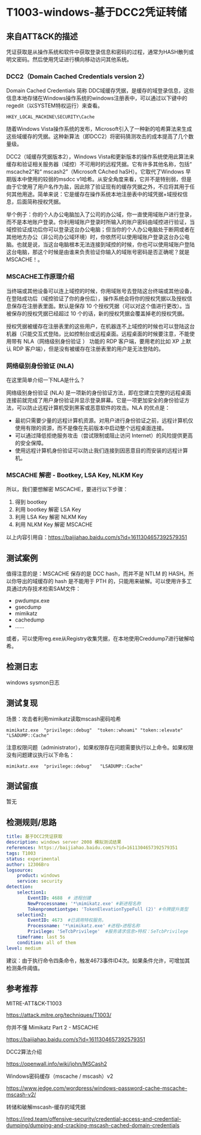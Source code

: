 # T1003-windows-基于DCC2凭证转储

## 来自ATT&CK的描述

凭证获取是从操作系统和软件中获取登录信息和密码的过程，通常为HASH散列或明文密码。然后使用凭证进行横向移动访问其他系统。

### DCC2（Domain Cached Credentials version 2）

Domain Cached Credentials 简称 DDC域缓存凭据，是缓存的域登录信息，这些信息本地存储在Windows操作系统的windows注册表中，可以通过以下键中的regedit（以SYSTEM特权运行）来查看。

```dos
HKEY_LOCAL_MACHINE\SECURITY\Cache
```

随着Windows Vista操作系统的发布，Microsoft引入了一种新的哈希算法来生成这些域缓存的凭据。这种新算法（即DCC2）将密码猜测攻击的成本提高了几个数量级。

DCC2（域缓存凭据版本2），Windows Vista和更新版本的操作系统使用此算法来缓存和验证相关服务器（域控）不可用时的远程凭据。它有许多其他名称，包括“ mscache2”和“ mscash2”（Microsoft CAched haSH）。它取代了Windows 早期版本中使用的较弱的msdcc v1哈希。从安全角度来看，它并不是特别弱，但是由于它使用了用户名作为盐，因此除了验证现有的缓存凭据之外，不应将其用于任何其他用途。简单来说：它是缓存在操作系统本地注册表中的域凭据+域授权信息，后面简称授权凭据。

举个例子：你的个人办公电脑加入了公司的办公域，你一直使用域账户进行登录，而不是本地账户登录。你利用域账户登录时所输入的账户密码由域控进行验证，当域控验证成功后你可以登录这台办公电脑；但当你的个人办公电脑处于断网或者在其他地方办公（非公司办公域环境）时，你依然可以使用域账户登录这台办公电脑。也就是说，当这台电脑根本无法连接到域控的时候，你也可以使用域账户登陆这台电脑，那这个时候是由谁来负责验证你输入的域账号密码是否正确呢？就是MSCACHE！。

### MSCACHE工作原理介绍

当终端或其他设备可以连上域控的时候，你用域账号去登陆这台终端或其他设备，在登陆成功后（域控验证了你的身份后），操作系统会将你的授权凭据以及授权信息保存在注册表里面。默认是保存 10 个授权凭据（可以对这个值进行更改）。当被保存的授权凭据已经超过 10 个的话，新的授权凭据会覆盖掉老的授权凭据。

授权凭据被缓存在注册表里的这些用户，在机器连不上域控的时候也可以登陆这台机器（只能交互式登陆，比如控制台或远程桌面。远程桌面的时候要注意，不能使用带有 NLA（网络级别身份验证 ） 功能的 RDP 客户端，要用老的比如 XP 上默认 RDP 客户端），但是没有被缓存在注册表里的用户是无法登陆的。

### 网络级别身份验证 (NLA)

在这里简单介绍一下NLA是什么？

网络级别身份验证 (NLA)  是一项新的身份验证方法，即在您建立完整的远程桌面连接前就完成了用户身份验证并显示登录屏幕。它是一项更加安全的身份验证方法，可以防止远程计算机受到黑客或恶意软件的攻击。NLA  的优点是：

- 最初只需要少量的远程计算机资源。对用户进行身份验证之前，远程计算机仅使用有限的资源，而不是像在先前版本中启动整个远程桌面连接。  
- 可以通过降低拒绝服务攻击（尝试限制或阻止访问 Internet）的风险提供更高的安全保障。  
- 使用远程计算机身份验证可以防止我们连接到因恶意目的而安装的远程计算机。

### MSCACHE 解密 - Bootkey, LSA Key, NLKM Key

所以，我们要想解密 MSCACHE，要进行以下步骤：

1. 得到 bootkey
2. 利用 bootkey 解密 LSA Key
3. 利用 LSA Key 解密 NLKM Key
4. 利用 NLKM Key 解密 MSCACHE

以上内容引用自：<https://baijiahao.baidu.com/s?id=1611304657392579351>

## 测试案例

值得注意的是：MSCACHE 保存的是 DCC hash，而并不是 NTLM 的 HASH。所以你导出的域缓存的 hash 是不能用于 PTH 的，只能用来破解。可以使用许多工具通过内存技术检索SAM文件：

- pwdumpx.exe
- gsecdump
- mimikatz
- cachedump
- ......

或者，可以使用reg.exe从Registry收集凭据，在本地使用Creddump7进行破解哈希。

## 检测日志

windows sysmon日志

## 测试复现

场景：攻击者利用mimikatz读取mscash密码哈希

```dos
mimikatz.exe  "privilege::debug"  "token::whoami" "token::elevate"   "LSADUMP::Cache"
```

注意权限问题（administrator），如果权限存在问题需要执行以上命令。如果权限没有问题建议执行以下命名：

```dos
mimikatz.exe  "privilege::debug"   "LSADUMP::Cache"
```

## 测试留痕

暂无

## 检测规则/思路

```yml
title: 基于DCC2凭证获取
description: windows server 2008 模拟测试结果
references: https://baijiahao.baidu.com/s?id=1611304657392579351
tags: T1003
status: experimental
author: 12306Bro
logsource:
    product: windows
    service: security
detection:
    selection1:
        EventID: 4688  # 进程创建
        NewProcessname: '*\mimikatz.exe' #新进程名称
        Tokenpromotiontype: 'TokenElevationTypeFull (2)' #令牌提升类型
    selection2:
        EventID: 4673  #已调用特权服务。
        Processname: '*\mimikatz.exe' #进程>进程名称
        Privilege: 'SeTcbPrivilege'  #服务请求信息>特权：SeTcbPrivilege
    timeframe: last 5s  
    condition: all of them
level: medium
```

建议：由于执行命令四条命令，触发4673事件ID4次。如果条件允许，可增加其检测条件阈值。

## 参考推荐

MITRE-ATT&CK-T1003

<https://attack.mitre.org/techniques/T1003/>

你并不懂 Mimikatz Part 2 - MSCACHE

<https://baijiahao.baidu.com/s?id=1611304657392579351>

DCC2算法介绍

<https://openwall.info/wiki/john/MSCash2>

Windows密码缓存（mscache / mscash）v2

<https://www.jedge.com/wordpress/windows-password-cache-mscache-mscash-v2/>

转储和破解mscash-缓存的域凭据

<https://ired.team/offensive-security/credential-access-and-credential-dumping/dumping-and-cracking-mscash-cached-domain-credentials>
